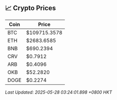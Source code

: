 ## 📈 Crypto Prices

| Coin | Price |
| ---- | ----- |
| BTC | $109715.3578 |
| ETH | $2683.6585 |
| BNB | $690.2394 |
| CRV | $0.7912 |
| ARB | $0.4096 |
| OKB | $52.2820 |
| DOGE | $0.2274 |

_Last Updated: 2025-05-28 03:24:01.898 +0800 HKT_